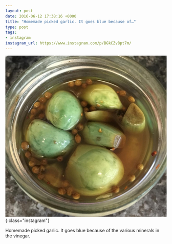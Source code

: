 ```yaml
---
layout: post
date: 2016-06-12 17:38:16 +0000
title: "Homemade picked garlic. It goes blue because of…"
type: post
tags:
- instagram
instagram_url: https://www.instagram.com/p/BGkCZv8pt7m/
---
```


![Instagram - BGkCZv8pt7m](/img/BGkCZv8pt7m.jpg){:class="instagram"}

Homemade picked garlic. It goes blue because of the various minerals in the vinegar.
